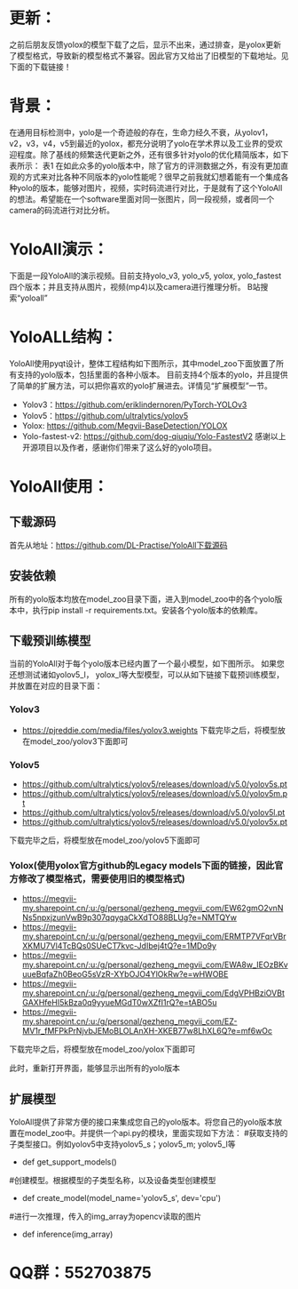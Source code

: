 # 更新：
之前后朋友反馈yolox的模型下载了之后，显示不出来，通过排查，是yolox更新了模型格式，导致新的模型格式不兼容。因此官方又给出了旧模型的下载地址。见下面的下载链接！

# 背景：
在通用目标检测中，yolo是一个奇迹般的存在，生命力经久不衰，从yolov1，v2，v3，v4，v5到最近的yolox，都充分说明了yolo在学术界以及工业界的受欢迎程度。除了基线的频繁迭代更新之外，还有很多针对yolo的优化精简版本，如下表所示：
表1
在如此众多的yolo版本中，除了官方的评测数据之外，有没有更加直观的方式来对比各种不同版本的yolo性能呢？很早之前我就幻想着能有一个集成各种yolo的版本，能够对图片，视频，实时码流进行对比，于是就有了这个YoloAll的想法。希望能在一个software里面对同一张图片，同一段视频，或者同一个camera的码流进行对比分析。

# YoloAll演示：
下面是一段YoloAll的演示视频。目前支持yolo_v3, yolo_v5, yolox, yolo_fastest四个版本；并且支持从图片，视频(mp4)以及camera进行推理分析。
B站搜索“yoloall”


# YoloALL结构：
YoloAll使用pyqt设计，整体工程结构如下图所示，其中model_zoo下面放置了所有支持的yolo版本，包括里面的各种小版本。
目前支持4个版本的yolo，并且提供了简单的扩展方法，可以把你喜欢的yolo扩展进去。详情见“扩展模型”一节。
* Yolov3：https://github.com/eriklindernoren/PyTorch-YOLOv3
* Yolov5：https://github.com/ultralytics/yolov5
* Yolox: https://github.com/Megvii-BaseDetection/YOLOX
* Yolo-fastest-v2: https://github.com/dog-qiuqiu/Yolo-FastestV2
感谢以上开源项目以及作者，感谢你们带来了这么好的yolo项目。


# YoloAll使用：
## 下载源码
首先从地址：https://github.com/DL-Practise/YoloAll下载源码

## 安装依赖
所有的yolo版本均放在model_zoo目录下面，进入到model_zoo中的各个yolo版本中，执行pip install -r requirements.txt。安装各个yolo版本的依赖库。

## 下载预训练模型
当前的YoloAll对于每个yolo版本已经内置了一个最小模型，如下图所示。
如果您还想测试诸如yolov5_l， yolox_l等大型模型，可以从如下链接下载预训练模型，并放置在对应的目录下面：

### Yolov3
* https://pjreddie.com/media/files/yolov3.weights
下载完毕之后，将模型放在model_zoo/yolov3下面即可

### Yolov5
* https://github.com/ultralytics/yolov5/releases/download/v5.0/yolov5s.pt 
* https://github.com/ultralytics/yolov5/releases/download/v5.0/yolov5m.pt
* https://github.com/ultralytics/yolov5/releases/download/v5.0/yolov5l.pt
* https://github.com/ultralytics/yolov5/releases/download/v5.0/yolov5x.pt

下载完毕之后，将模型放在model_zoo/yolov5下面即可

### Yolox(使用yolox官方github的Legacy models下面的链接，因此官方修改了模型格式，需要使用旧的模型格式)
* https://megvii-my.sharepoint.cn/:u:/g/personal/gezheng_megvii_com/EW62gmO2vnNNs5npxjzunVwB9p307qqygaCkXdTO88BLUg?e=NMTQYw
* https://megvii-my.sharepoint.cn/:u:/g/personal/gezheng_megvii_com/ERMTP7VFqrVBrXKMU7Vl4TcBQs0SUeCT7kvc-JdIbej4tQ?e=1MDo9y
* https://megvii-my.sharepoint.cn/:u:/g/personal/gezheng_megvii_com/EWA8w_IEOzBKvuueBqfaZh0BeoG5sVzR-XYbOJO4YlOkRw?e=wHWOBE
* https://megvii-my.sharepoint.cn/:u:/g/personal/gezheng_megvii_com/EdgVPHBziOVBtGAXHfeHI5kBza0q9yyueMGdT0wXZfI1rQ?e=tABO5u
* https://megvii-my.sharepoint.cn/:u:/g/personal/gezheng_megvii_com/EZ-MV1r_fMFPkPrNjvbJEMoBLOLAnXH-XKEB77w8LhXL6Q?e=mf6wOc

下载完毕之后，将模型放在model_zoo/yolox下面即可


此时，重新打开界面，能够显示出所有的yolo版本


## 扩展模型
YoloAll提供了非常方便的接口来集成您自己的yolo版本。将您自己的yolo版本放置在model_zoo中。并提供一个api.py的模块，里面实现如下方法：
#获取支持的子类型接口。例如yolov5中支持yolov5_s；yolov5_m; yolov5_l等
* def get_support_models()

#创建模型。根据模型的子类型名称，以及设备类型创建模型
* def create_model(model_name='yolov5_s', dev='cpu')

#进行一次推理，传入的img_array为opencv读取的图片
* def inference(img_array)

# QQ群：552703875
